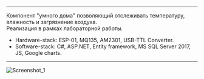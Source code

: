 ___
Компонент "умного дома" позволяющий отслеживать температуру, влажность и загрязнение воздуха.
<br> Реализация в рамках лабораторной работы.
- Hardware-stack: ESP-01, MQ135, AM2301, USB-TTL Converter.
- Software-stack: C#, ASP.NET, Entity framework, MS SQL Server 2017, JS, Google charts.
___
![Screenshot_1](https://user-images.githubusercontent.com/74322759/140329967-4faf090c-ba41-453c-aaac-9e77be7d1dfd.png)
